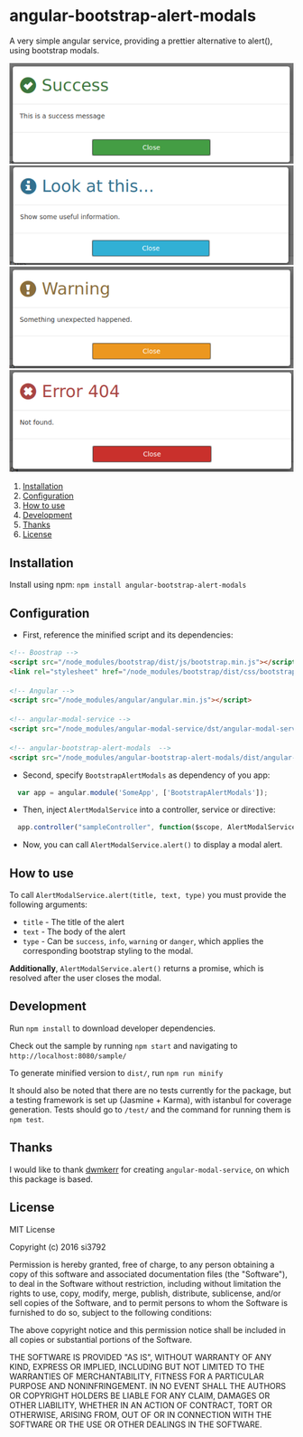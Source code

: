 # angular-bootstrap-alert-modals
A very simple angular service, providing a prettier alternative to alert(), using bootstrap modals.

![Success alert](/sample/success.png)
![Info alert](/sample/info.png)
![Warning alert](/sample/warning.png)
![Danger alert](/sample/danger.png)

1. [Installation](#installation)
2. [Configuration](#configuration)
3. [How to use](#how-to-use)
4. [Development](#development)
5. [Thanks](#thanks)
6. [License](#license)


## Installation

Install using npm:
`npm install angular-bootstrap-alert-modals`

## Configuration

* First, reference the minified script and its dependencies:

```html
<!-- Boostrap -->
<script src="/node_modules/bootstrap/dist/js/bootstrap.min.js"></script>
<link rel="stylesheet" href="/node_modules/bootstrap/dist/css/bootstrap.min.css">

<!-- Angular -->
<script src="/node_modules/angular/angular.min.js"></script>

<!-- angular-modal-service -->
<script src="/node_modules/angular-modal-service/dst/angular-modal-service.min.js"></script>

<!-- angular-bootstrap-alert-modals  -->
<script src="/node_modules/angular-bootstrap-alert-modals/dist/angular-bootstrap-alert-modals.min.js"></script>
```

* Second, specify `BootstrapAlertModals` as dependency of you app:

```javascript
  var app = angular.module('SomeApp', ['BootstrapAlertModals']);
```

* Then, inject `AlertModalService` into a controller, service or directive:

```javascript
  app.controller("sampleController", function($scope, AlertModalService) { ...
```

* Now, you can call `AlertModalService.alert()` to display a modal alert.

## How to use

To call `AlertModalService.alert(title, text, type)` you must provide the following arguments:
* `title` - The title of the alert
* `text` - The body of the alert
* `type` - Can be `success`, `info`, `warning` or `danger`, which applies the corresponding bootstrap styling to the modal.

__Additionally__, `AlertModalService.alert()` returns a promise, which is
resolved after the user closes the modal.

## Development

Run
`npm install`
to download developer dependencies.

Check out the sample by running `npm start` and navigating to
`http://localhost:8080/sample/`

To generate minified version to `dist/`, run
`npm run minify`

It should also be noted that there are no tests currently for the
package, but a testing framework is set up (Jasmine + Karma), with istanbul for coverage generation. Tests should go to `/test/` and the command for running them is `npm test`.

## Thanks

I would like to thank [dwmkerr](https://github.com/dwmkerr) for creating
 `angular-modal-service`, on which this package is based.

## License

MIT License

Copyright (c) 2016 si3792

Permission is hereby granted, free of charge, to any person obtaining a copy
of this software and associated documentation files (the "Software"), to deal
in the Software without restriction, including without limitation the rights
to use, copy, modify, merge, publish, distribute, sublicense, and/or sell
copies of the Software, and to permit persons to whom the Software is
furnished to do so, subject to the following conditions:

The above copyright notice and this permission notice shall be included in all
copies or substantial portions of the Software.

THE SOFTWARE IS PROVIDED "AS IS", WITHOUT WARRANTY OF ANY KIND, EXPRESS OR
IMPLIED, INCLUDING BUT NOT LIMITED TO THE WARRANTIES OF MERCHANTABILITY,
FITNESS FOR A PARTICULAR PURPOSE AND NONINFRINGEMENT. IN NO EVENT SHALL THE
AUTHORS OR COPYRIGHT HOLDERS BE LIABLE FOR ANY CLAIM, DAMAGES OR OTHER
LIABILITY, WHETHER IN AN ACTION OF CONTRACT, TORT OR OTHERWISE, ARISING FROM,
OUT OF OR IN CONNECTION WITH THE SOFTWARE OR THE USE OR OTHER DEALINGS IN THE
SOFTWARE.
